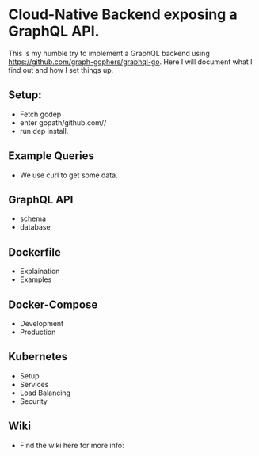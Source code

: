 # Cloud-Native Backend exposing a GraphQL API.

This is my humble try to implement a GraphQL backend using https://github.com/graph-gophers/graphql-go. Here I will document  what I find out and how I set things up.

## Setup:
- Fetch godep
- enter gopath/github.com/<username>/
- run dep install.

## Example Queries
- We use curl to get some data.

## GraphQL API
- schema
- database

## Dockerfile
- Explaination
- Examples

## Docker-Compose
- Development
- Production

## Kubernetes
- Setup
- Services
- Load Balancing
- Security

## Wiki
- Find the wiki here for more info:
